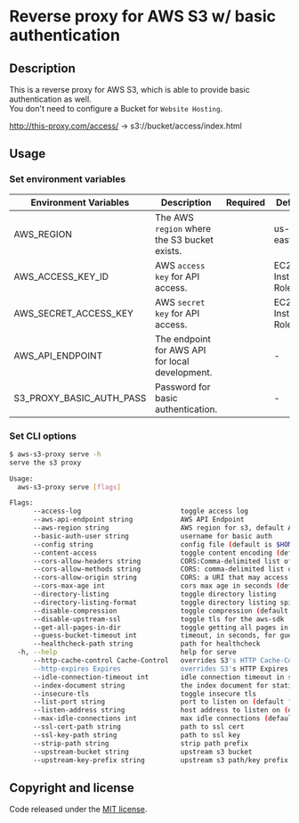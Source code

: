 # Reverse proxy for AWS S3 w/ basic authentication

## Description

This is a reverse proxy for AWS S3, which is able to provide basic authentication as well.  
You don't need to configure a Bucket for `Website Hosting`.

http://this-proxy.com/access/ -> s3://bucket/access/index.html

## Usage

### Set environment variables

Environment Variables     | Description                                       | Required | Default
------------------------- | ------------------------------------------------- | -------- | -----------------
AWS_REGION                | The AWS `region` where the S3 bucket exists.      |          | us-east-1
AWS_ACCESS_KEY_ID         | AWS `access key` for API access.                  |          | EC2 Instance Role
AWS_SECRET_ACCESS_KEY     | AWS `secret key` for API access.                  |          | EC2 Instance Role
AWS_API_ENDPOINT          | The endpoint for AWS API for local development.   |          | -
S3_PROXY_BASIC_AUTH_PASS  | Password for basic authentication.                |          | -

### Set CLI options

```bash
$ aws-s3-proxy serve -h
serve the s3 proxy

Usage:
  aws-s3-proxy serve [flags]

Flags:
      --access-log                         toggle access log
      --aws-api-endpoint string            AWS API Endpoint
      --aws-region string                  AWS region for s3, default AWS env vars will override (default "us-east-1")
      --basic-auth-user string             username for basic auth
      --config string                      config file (default is $HOME/.aws-s3-proxy.yaml)
      --content-access                     toggle content encoding (default true)
      --cors-allow-headers string          CORS:Comma-delimited list of the supported request headers
      --cors-allow-methods string          CORS: comma-delimited list of the allowed - https://www.w3.org/Protocols/rfc2616/rfc2616-sec9.html
      --cors-allow-origin string           CORS: a URI that may access the resource
      --cors-max-age int                   cors max age in seconds (default 600)
      --directory-listing                  toggle directory listing
      --directory-listing-format           toggle directory listing spider formatted
      --disable-compression                toggle compression (default true)
      --disable-upstream-ssl               toggle tls for the aws-sdk
      --get-all-pages-in-dir               toggle getting all pages in directories
      --guess-bucket-timeout int           timeout, in seconds, for guessing bucket region (default 10)
      --healthcheck-path string            path for healthcheck
  -h, --help                               help for serve
      --http-cache-control Cache-Control   overrides S3's HTTP Cache-Control header
      --http-expires Expires               overrides S3's HTTP Expires header
      --idle-connection-timeout int        idle connection timeout in seconds (default 10)
      --index-document string              the index document for static website (default "index.html")
      --insecure-tls                       toggle insecure tls
      --list-port string                   port to listen on (default "21080")
      --listen-address string              host address to listen on (default "::1")
      --max-idle-connections int           max idle connections (default 150)
      --ssl-cert-path string               path to ssl cert
      --ssl-key-path string                path to ssl key
      --strip-path string                  strip path prefix
      --upstream-bucket string             upstream s3 bucket
      --upstream-key-prefix string         upstream s3 path/key prefix
```

## Copyright and license

Code released under the [MIT license](https://github.com/packethost/aws-s3-proxy/blob/master/LICENSE).
